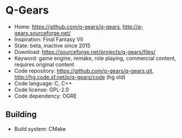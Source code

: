 # Q-Gears

- Home: https://github.com/q-gears/q-gears, http://q-gears.sourceforge.net/
- Inspiration: Final Fantasy VII
- State: beta, inactive since 2015
- Download: https://sourceforge.net/projects/q-gears/files/
- Keyword: game engine, remake, role playing, commercial content, requires original content
- Code repository: https://github.com/q-gears/q-gears.git, http://hg.code.sf.net/p/q-gears/code (hg old)
- Code language: C, C++
- Code license: GPL-2.0
- Code dependency: OGRE

## Building

- Build system: CMake
